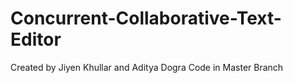 # Concurrent-Collaborative-Text-Editor
Created by Jiyen Khullar and Aditya Dogra
Code in Master Branch
